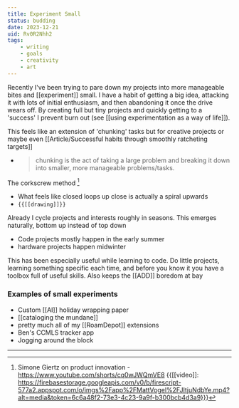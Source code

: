 ```yaml
---
title: Experiment Small
status: budding
date: 2023-12-21
uid: Rv0R2Nhh2
tags:
    - writing
    - goals
    - creativity
    - art
---
```


Recently I've been trying to pare down my projects into more manageable bites and [[experiment]] small. I have a habit of getting a big idea, attacking it with lots of initial enthusiasm, and then abandoning it once the drive wears off. By creating full but tiny projects and quickly getting to a 'success' I prevent burn out (see [[using experimentation as a way of life]]).

This feels like an extension of 'chunking' tasks but for creative projects or maybe even [[Article/Successful habits through smoothly ratcheting targets]]
- > chunking is the act of taking a large problem and breaking it down into smaller, more manageable problems/tasks.

The corkscrew method [^1]
- What feels like closed loops up close is actually a spiral upwards
- `{{[[drawing]]}}`

Already I cycle projects and interests roughly in seasons. This emerges naturally, bottom up instead of top down 
- Code projects mostly happen in the early summer 
- hardware projects happen midwinter

This has been especially useful while learning to code. Do little projects, learning something specific each time, and before you know it you have a toolbox full of useful skills.
Also keeps the [[ADD]] boredom at bay

### Examples of small experiments
- Custom [[AI]] holiday wrapping paper
- [[cataloging the mundane]]
- pretty much all of my [[RoamDepot]] extensions
- Ben's CCMLS tracker app
- Jogging around the block

---

[^1]: Simone Giertz on product innovation - https://www.youtube.com/shorts/cq0wJWQmVE8  {{[[video]]: https://firebasestorage.googleapis.com/v0/b/firescript-577a2.appspot.com/o/imgs%2Fapp%2FMattVogel%2FJItjuNdbYe.mp4?alt=media&token=6c6a48f2-73e3-4c23-9a9f-b300bcb4d3a9}}}
